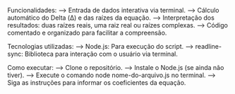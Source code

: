 Funcionalidades:
  --> Entrada de dados interativa via terminal.
  --> Cálculo automático do Delta (Δ) e das raízes da equação.
  --> Interpretação dos resultados: duas raízes reais, uma raiz real ou raízes complexas.
  --> Código comentado e organizado para facilitar a compreensão.

Tecnologias utilizadas:
  --> Node.js: Para execução do script.
  --> readline-sync: Biblioteca para interação com o usuário via terminal.

Como executar:
  --> Clone o repositório.
  --> Instale o Node.js (se ainda não tiver).
  --> Execute o comando node nome-do-arquivo.js no terminal.
  --> Siga as instruções para informar os coeficientes da equação.
